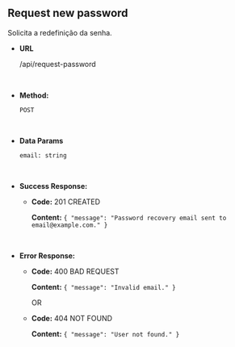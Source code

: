 ## **Request new password**

Solicita a redefinição da senha.

- **URL**

  /api/request-password

</br>

- **Method:**

  `POST`

</br>

- **Data Params**

  `email: string`

</br>

- **Success Response:**

  - **Code:** 201 CREATED

    **Content:** `{ "message": "Password recovery email sent to email@example.com." }`

</br>

- **Error Response:**

  - **Code:** 400 BAD REQUEST

    **Content:** `{ "message": "Invalid email." }`

    OR

  - **Code:** 404 NOT FOUND

    **Content:** `{ "message": "User not found." }`
